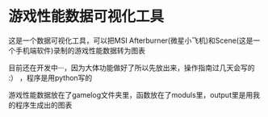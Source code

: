 # 游戏性能数据可视化工具
这是一个数据可视化工具，可以把MSI Afterburner(微星小飞机)和Scene(这是一个手机端软件)录制的游戏性能数据转为图表  
  
目前还在开发中···，因为大体功能做好了所以先放出来，操作指南过几天会写的 :） ，程序是用python写的  
  
游戏性能数据放在了gamelog文件夹里，函数放在了moduls里，output里是用我的程序生成出的图表  
